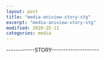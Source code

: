 ```yaml
---
layout: post
title: "media-aniview-story-stg"
excerpt: "media-aniview-story-stg"
modified: 2020-25-11
categories: media
---
```


------------STORY--------------------

<div style="marginTop: 150px" class="apester-media" data-media-id="5fbe82ceb2a32b0016967c8b" height="512"> </div>

<script async src="https://static.stg.apester.com/js/sdk/latest/apester-sdk.js"></script>